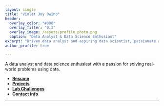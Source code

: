 ```yaml
---
layout: single
title: "Violet Joy Owino"
header:
  overlay_color: "#000"
  overlay_filter: "0.3"
  overlay_image: /assets/profile_photo.png
  caption: "Data Analyst & Data Science Enthusiast"
excerpt: "Driven data analyst and aspiring data scientist, passionate about innovation, continuous learning and delivering impactful insights through data."
author_profile: true

---
```

 A data analyst and data science enthusiast with a passion for solving real-world problems using data. 
- **[Resume](resume)**
- **[Projects](projects)**
- **[Lab Challenges](labs)**
- **[Contact Info](contact)**


---
